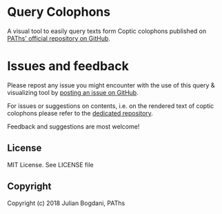 # Query Colophons
A visual tool to easily query texts form Coptic colophons published on [PAThs' official repository on GitHub](https://github.com/paths-erc/coptic-texts/tree/master/colophons).

# Issues and feedback

Please repost any issue you might encounter with the use
of this query & visualizing tool by [posting an issue on GitHub](https://github.com/jbogdani/queryColophons/issues).

For issues or suggestions on contents, i.e. on the rendered text of
coptic colophons please refer to the [dedicated repository](https://github.com/paths-erc/coptic-texts/issues).

Feedback and suggestions are most welcome!


## License
MIT License. See LICENSE file

## Copyright
Copyright (c) 2018 Julian Bogdani, PAThs
